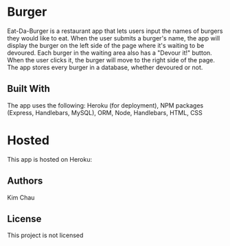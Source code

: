 # Burger
Eat-Da-Burger is a restaurant app that lets users input the names of burgers they would like to eat.  When the user submits a burger's name, the app will display the burger on the left side of the page where it's waiting to be devoured.  Each burger in the waiting area also has a "Devour it!" button.  When the user clicks it, the burger will move to the right side of the page.  The app stores every burger in a database, whether devoured or not.  

## Built With
The app uses the following: Heroku (for deployment), NPM packages (Express, Handlebars, MySQL), ORM, Node, Handlebars, HTML, CSS

# Hosted
This app is hosted on Heroku: 

## Authors
Kim Chau

## License
This project is not licensed